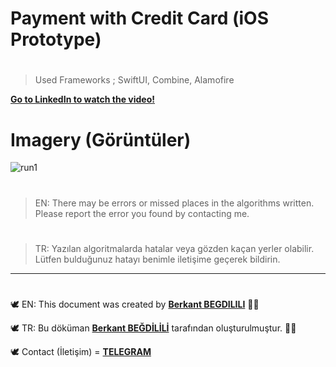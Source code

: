 # Payment with Credit Card (iOS Prototype)


#
> Used Frameworks ; SwiftUI, Combine, Alamofire

[**Go to LinkedIn to watch the video!**](https://www.linkedin.com/feed/update/urn:li:activity:6676341083112267776/ "LinkedIN: berkantbegdilili")

# Imagery (Görüntüler)
![run1](https://github.com/berkantbegdilili/PaymentWithCreditCard-SwiftUI/blob/master/img/ss.png)


#
> EN: There may be errors or missed places in the algorithms written. Please report the error you found by contacting me.
#
> TR: Yazılan algoritmalarda hatalar veya gözden kaçan yerler olabilir. Lütfen bulduğunuz hatayı benimle iletişime geçerek bildirin.

________________________________
#
🕊 EN: This document was created by [**Berkant BEGDILILI**](https://www.linkedin.com/in/berkantbegdilili/ "LinkedIN: berkantbegdilili")  ✌🏼

🕊 TR: Bu döküman [**Berkant BEĞDİLİLİ**](https://www.linkedin.com/in/berkantbegdilili/ "LinkedIN: berkantbegdilili") tarafından oluşturulmuştur. ✌🏼

🕊 Contact (İletişim) = [**TELEGRAM**](https://t.me/berkantbegdilili/ "Telegram: @berkantbegdilili")




